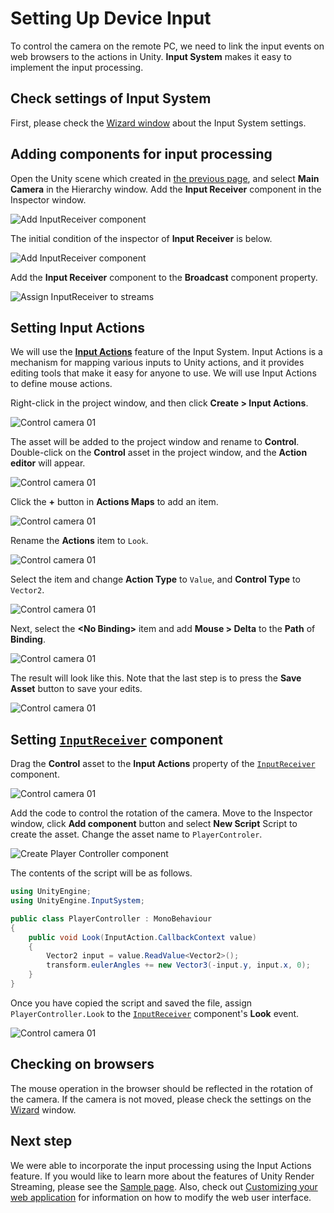 # Setting Up Device Input

To control the camera on the remote PC,  we need to link the input events on web browsers to the actions in Unity. **Input System** makes it easy to implement the input processing.

## Check settings of Input System

First, please check the [Wizard window](wizard.md) about the Input System settings.

## Adding components for input processing

Open the Unity scene which created in [the previous page](create-camera.md), and select **Main Camera** in the Hierarchy window. Add the **Input Receiver** component in the Inspector window.

![Add InputReceiver component](images/add_inputreceiver_component.png)

The initial condition of the inspector of **Input Receiver** is below.

![Add InputReceiver component](images/inputreceiver_inspector.png)

Add the **Input Receiver** component to the **Broadcast** component property.

![Assign InputReceiver to streams](images/assign_inputreceiver_to_streams.png)

## Setting Input Actions

We will use the [**Input Actions**](https://docs.unity3d.com/Packages/com.unity.inputsystem@1.0/manual/Actions.html) feature of the Input System. Input Actions is a mechanism for mapping various inputs to Unity actions, and it provides editing tools that make it easy for anyone to use. We will use Input Actions to define mouse actions.

Right-click in the project window, and then click **Create > Input Actions**.

![Control camera 01](images/control_camera_01.png)

The asset will be added to the project window and rename to **Control**. Double-click on the **Control** asset in the project window, and the **Action editor** will appear.

![Control camera 01](images/control_camera_02.png)

Click the **+** button in **Actions Maps** to add an item.

![Control camera 01](images/control_camera_03.png)

Rename the **Actions** item to `Look`.

![Control camera 01](images/control_camera_04.png)

Select the item and change **Action Type** to `Value`, and **Control Type** to `Vector2`.

![Control camera 01](images/control_camera_05.png)

Next, select the **\<No Binding\>** item and add **Mouse > Delta** to the **Path** of **Binding**.

![Control camera 01](images/control_camera_06.png)

The result will look like this. Note that the last step is to press the **Save Asset** button to save your edits.

![Control camera 01](images/control_camera_07.png)

## Setting [`InputReceiver`](../api/Unity.RenderStreaming.InputReceiver.html) component

Drag the **Control** asset to the **Input Actions** property of the [`InputReceiver`](../api/Unity.RenderStreaming.InputReceiver.html) component.

![Control camera 01](images/assign_inputactions_to_inputreceiver.png)

Add the code to control the rotation of the camera. Move to the Inspector window, click **Add component** button and select **New Script** Script to create the asset. Change the asset name to `PlayerControler`.

![Create Player Controller component](images/create_playercontroler_component.png)

The contents of the script will be as follows.

```csharp
using UnityEngine;
using UnityEngine.InputSystem;

public class PlayerController : MonoBehaviour
{
    public void Look(InputAction.CallbackContext value)
    {
        Vector2 input = value.ReadValue<Vector2>();
        transform.eulerAngles += new Vector3(-input.y, input.x, 0);
    }
}
```

Once you have copied the script and saved the file, assign `PlayerController.Look` to the [`InputReceiver`](../api/Unity.RenderStreaming.InputReceiver.html) component's **Look** event.

![Control camera 01](images/assign_event_to_inputreceiver.png)

## Checking on browsers

The mouse operation in the browser should be reflected in the rotation of the camera. If the camera is not moved, please check the settings on the [Wizard](wizard.md) window.

## Next step

We were able to incorporate the input processing using the Input Actions feature. If you would like to learn more about the features of Unity Render Streaming, please see the [Sample page](samples.md). Also, check out [Customizing your web application](customize-webapp.md) for information on how to modify the web user interface.
